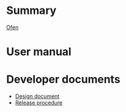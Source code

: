 # Summary

[Ofen](README.md)

# User manual

# Developer documents

- [Design document](design.md)
- [Release procedure](release.md)
